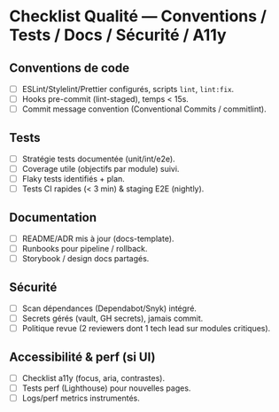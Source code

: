 # Checklist Qualité — Conventions / Tests / Docs / Sécurité / A11y

## Conventions de code
- [ ] ESLint/Stylelint/Prettier configurés, scripts `lint`, `lint:fix`.
- [ ] Hooks pre-commit (lint-staged), temps < 15s.
- [ ] Commit message convention (Conventional Commits / commitlint).

## Tests
- [ ] Stratégie tests documentée (unit/int/e2e).
- [ ] Coverage utile (objectifs par module) suivi.
- [ ] Flaky tests identifiés + plan.
- [ ] Tests CI rapides (< 3 min) & staging E2E (nightly).

## Documentation
- [ ] README/ADR mis à jour (docs-template).
- [ ] Runbooks pour pipeline / rollback.
- [ ] Storybook / design docs partagés.

## Sécurité
- [ ] Scan dépendances (Dependabot/Snyk) intégré.
- [ ] Secrets gérés (vault, GH secrets), jamais commit.
- [ ] Politique revue (2 reviewers dont 1 tech lead sur modules critiques).

## Accessibilité & perf (si UI)
- [ ] Checklist a11y (focus, aria, contrastes).
- [ ] Tests perf (Lighthouse) pour nouvelles pages.
- [ ] Logs/perf metrics instrumentés.
